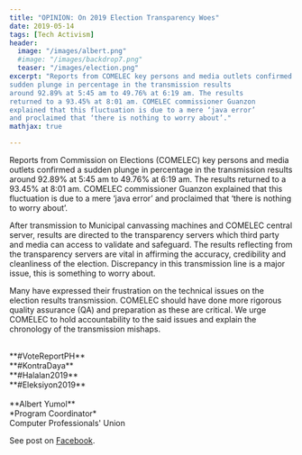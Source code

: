 ```yaml
---
title: "OPINION: On 2019 Election Transparency Woes"
date: 2019-05-14
tags: [Tech Activism]
header:
  image: "/images/albert.png"
  #image: "/images/backdrop7.png"
  teaser: "/images/election.png"
excerpt: "Reports from COMELEC key persons and media outlets confirmed a
sudden plunge in percentage in the transmission results
around 92.89% at 5:45 am to 49.76% at 6:19 am. The results
returned to a 93.45% at 8:01 am. COMELEC commissioner Guanzon
explained that this fluctuation is due to a mere ‘java error’
and proclaimed that ‘there is nothing to worry about’."
mathjax: true

---
```


<div id="fb-root"></div>
<script async defer src="https://connect.facebook.net/en_US/sdk.js#xfbml=1&version=v3.2"></script>

Reports from Commission on Elections (COMELEC) key persons and media outlets confirmed a
sudden plunge in percentage in the transmission results
around 92.89% at 5:45 am to 49.76% at 6:19 am. The results
returned to a 93.45% at 8:01 am. COMELEC commissioner Guanzon
explained that this fluctuation is due to a mere ‘java error’
and proclaimed that ‘there is nothing to worry about’.

After transmission to Municipal canvassing machines and
COMELEC central server, results are directed to the transparency
servers which third party and media can access to validate and safeguard.
The results reflecting from the transparency servers are vital
in affirming the accuracy, credibility and cleanliness of the
election. Discrepancy in this transmission line is a major issue,
this is something to worry about.

Many have expressed their frustration on the technical
issues on the election results transmission. COMELEC should
have done more rigorous quality assurance (QA) and preparation
as these are critical. We urge COMELEC to hold accountability
to the said issues and explain the chronology of the
transmission mishaps.

<br>
**#VoteReportPH** <br>
**#KontraDaya** <br>
**#Halalan2019** <br>
**#Eleksiyon2019**

<br>
<br>
**Albert Yumol** <br>
*Program Coordinator* <br>
Computer Professionals' Union

See post on [Facebook](https://www.facebook.com/CPUnion/posts/10156763702932203).

<script async src="//pagead2.googlesyndication.com/pagead/js/adsbygoogle.js"></script>
<script>
  (adsbygoogle = window.adsbygoogle || []).push({
    google_ad_client: "ca-pub-6410209740119334",
    enable_page_level_ads: true
  });
</script>

<div class="fb-comments" data-href="https://albertyumol.github.io/" data-numposts="5"></div>
